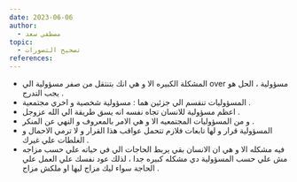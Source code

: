```yaml
---
date: 2023-06-06
author:
  - مصطفي سعد
topic:
  - تصحيح التصورات
references:
---
```

- المشكلة الكبيره الا و هي انك بتنتقل من صفر مسؤولية الي over مسؤولية ، الحل هو يجب التدرج .  
- المسؤوليات تنقسم الي جزئين هما : مسؤولية شخصية و اخري مجتمعية .  
- اعظم مسؤولية للانسان تجاه نفسه انه يسق طريقة الي الله عزوجل .  
- و من المسؤوليات المجتمعيه الا و هي الامر بالمعروف و النهي عن المنكر .  
- المسؤولية قرار و لها تابعات فلازم تتحمل عواقب هذا القرار و لا ترمي الاحمال و الغلطات علي غيرك .  
- فيه مشكله الا و هي ان الانسان بقي يربط الحاجات الي في حياته علي حسب مزاجه مش علي حسب المسؤولية دي مشكله كبيره جدا ، لذلك عود نفسك علي العمل علي الحاجة سواء ليك مزاج ليها او ملكش مزاج .